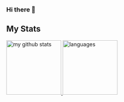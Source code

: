 ### Hi there 👋


## My Stats

<!-- [![Anurag's github stats](https://github-readme-stats.vercel.app/api?username=shgdym&count_private=true&show_icons=true&theme=gruvbox)](https://github.com/anuraghazra/github-readme-stats) [![Top Langs](https://github-readme-stats.vercel.app/api/top-langs/?username=shgdym&count_private=true&show_icons=true&layout=compact&theme=gruvbox)](https://github.com/anuraghazra/github-readme-stats) -->

<a align="left" href="https://www.shgdym.com/">
    <p align="left">
    <img src="https://github-readme-stats.vercel.app/api?username=shgdym&count_private=true&show_icons=true&theme=gruvbox" alt="my github stats" height="145"/>&nbsp;<img src="https://github-readme-stats.vercel.app/api/top-langs/?username=shgdym&count_private=true&show_icons=true&layout=compact&theme=gruvbox" alt="languages"  height="145">
    </p>
</a>
